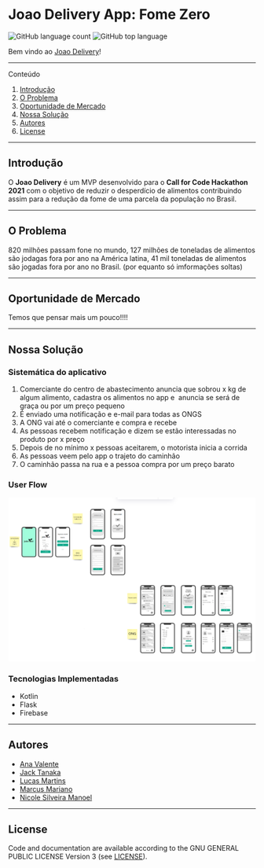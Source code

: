 # Joao Delivery App: Fome Zero

![GitHub language count](https://img.shields.io/github/languages/count/lucaomartins/joao-delivery-app)
![GitHub top language](https://img.shields.io/github/languages/top/lucaomartins/joao-delivery-app)

Bem vindo ao [Joao Delivery](#https:/)!   

---

Conteúdo 


1. [Introdução](#introdução)
1. [O Problema](#o-problema)
1. [Oportunidade de Mercado](#oportunidade-de-mercado)
1. [Nossa Solução](#nossa-solução)
1. [Autores](#autores)
1. [License](#license)

---

## Introdução

O __Joao Delivery__ é um MVP desenvolvido para o __Call for Code Hackathon 2021__ com o objetivo de reduzir o desperdício de alimentos contribuindo assim para a redução da fome de uma parcela da população no Brasil.


---

## O Problema

820 milhões passam fone no mundo, 127 milhões de toneladas de alimentos são jodagas fora por ano na América latina, 41 mil toneladas de alimentos são jogadas fora por ano no Brasil. (por equanto só imformações soltas)

---

## Oportunidade de Mercado

Temos que pensar mais um pouco!!!!

---

## Nossa Solução

### Sistemática do aplicativo

1. Comerciante do centro de abastecimento anuncia que sobrou x kg de algum alimento, cadastra os alimentos no app e  anuncia se será de graça ou por um preço pequeno
2. É enviado uma notificação e e-mail para todas as ONGS 
3. A ONG vai até o comerciante e compra e recebe 
4. As pessoas recebem notificação e dizem se estão interessadas no produto por x preço
5. Depois de no mínimo x pessoas aceitarem, o motorista inicia a corrida
6. As pessoas veem pelo app o trajeto do caminhão
7. O caminhão passa na rua e a pessoa compra por um preço barato

### User Flow    

![image info](./img/joao_app.png)

### Tecnologias Implementadas    

- Kotlin
- Flask
- Firebase

---


## Autores

* [Ana Valente](https://github.com/AnaVSSCaldeira)
* [Jack Tanaka](https://www.linkedin.com/in/jackeline-tanaka/)
* [Lucas Martins](https://github.com/lucaomartins/)
* [Marcus Mariano](https://github.com/marcusmariano)
* [Nicole Silveira Manoel](https://www.linkedin.com/in/nicole-silveira-manoel-b04b8b159/)

 
---

## License

Code and documentation are available according to the GNU GENERAL PUBLIC LICENSE Version 3 (see [LICENSE](https://www.gnu.org/licenses/gpl.html)).

